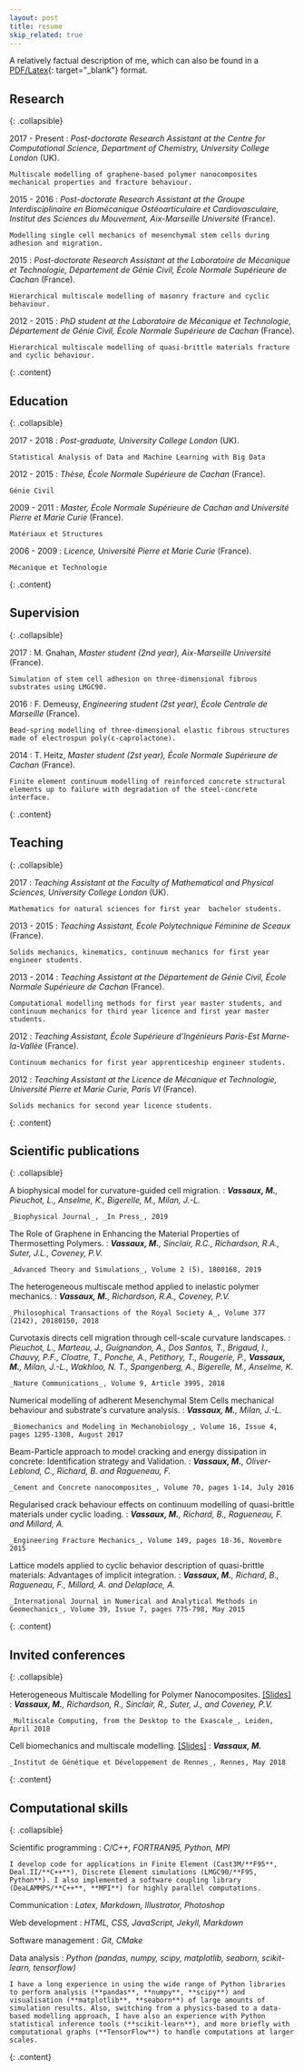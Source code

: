 ```yaml
---
layout: post
title: resume
skip_related: true
---
```


<!--
- link to research positions to projects
- hyperlinks to websites of labs
- separate teaching/supervision and research/education in two pages?
-->

A relatively factual description of me, which can also be found in a [PDF/Latex](https://www.overleaf.com/read/jrmkkmwpgzdv){: target="_blank"} format.

Research
--------------------
{: .collapsible}

2017 - Present
:   *Post-doctorate Research Assistant at the Centre for Computational Science, Department of Chemistry, University College London* (UK).

    Multiscale modelling of graphene-based polymer nanocomposites mechanical properties and fracture behaviour.

2015 - 2016
:   *Post-doctorate Research Assistant at the Groupe Interdisciplinaire en Biomécanique Ostéoarticulaire et Cardiovasculaire, Institut des Sciences du Mouvement, Aix-Marseille Université* (France).

    Modelling single cell mechanics of mesenchymal stem cells during adhesion and migration.

2015
:   *Post-doctorate Research Assistant at the Laboratoire de Mécanique et Technologie, Département de Génie Civil, École Normale Supérieure de Cachan* (France).

    Hierarchical multiscale modelling of masonry fracture and cyclic behaviour.

2012 - 2015
:   *PhD student at the Laboratoire de Mécanique et Technologie, Département de Génie Civil, École Normale Supérieure de Cachan* (France).

    Hierarchical multiscale modelling of quasi-brittle materials fracture and cyclic behaviour.
{: .content}

Education
--------------------
{: .collapsible}

2017 - 2018
:   *Post-graduate, University College London* (UK).

    Statistical Analysis of Data and Machine Learning with Big Data

2012 - 2015
:   *Thèse, École Normale Supérieure de Cachan* (France).

    Génie Civil

2009 - 2011
:   *Master, École Normale Supérieure de Cachan and Université Pierre et Marie Curie* (France).

    Matériaux et Structures

2006 - 2009
:   *Licence, Université Pierre et Marie Curie* (France).

    Mécanique et Technologie
{: .content}

Supervision
--------------------
{: .collapsible}

2017
:   M. Gnahan, *Master student (2nd year), Aix-Marseille Université* (France).

    Simulation of stem cell adhesion on three-dimensional fibrous substrates using LMGC90.

2016
:   F. Demeusy, *Engineering student (2st year), École Centrale de Marseille* (France).

    Bead-spring modelling of three-dimensional elastic fibrous structures made of electrospun poly(ε-caprolactone).

2014
:   T. Heitz, *Master student (2st year), École Normale Supérieure de Cachan* (France).

    Finite element continuum modelling of reinforced concrete structural elements up to failure with degradation of the steel-concrete interface.
{: .content}

Teaching
--------------------
{: .collapsible}

2017
:   *Teaching Assistant at the Faculty of Mathematical and Physical Sciences, University College London* (UK).

    Mathematics for natural sciences for first year  bachelor students.

2013 - 2015
:   *Teaching Assistant, École Polytechnique Féminine de Sceaux* (France).

    Solids mechanics, kinematics, continuum mechanics for first year engineer students.

2013 - 2014
:   *Teaching Assistant at the Département de Génie Civil, École Normale Supérieure de Cachan* (France).

    Computational modelling methods for first year master students, and continuum mechanics for third year licence and first year master students.

2012
:   *Teaching Assistant, École Supérieure d'Ingénieurs Paris-Est Marne-la-Vallée* (France).

    Continuum mechanics for first year apprenticeship engineer students.

2012
:   *Teaching Assistant at the Licence de Mécanique et Technologie, Université Pierre et Marie Curie, Paris VI* (France).

    Solids mechanics for second year licence students.
{: .content}

Scientific publications
--------------------
{: .collapsible}

A biophysical model for curvature-guided cell migration.
:   ***Vassaux, M.**, Pieuchot, L., Anselme, K., Bigerelle, M., Milan, J.-L.*

    _Biophysical Journal_, _In Press_, 2019

The Role of Graphene in Enhancing the Material Properties of Thermosetting Polymers.
:   ***Vassaux, M.**, Sinclair, R.C., Richardson, R.A., Suter, J.L., Coveney, P.V.*

    _Advanced Theory and Simulations_, Volume 2 (5), 1800168, 2019

The heterogeneous multiscale method applied to inelastic polymer mechanics.
:   ***Vassaux, M.**, Richardson, R.A., Coveney, P.V.*

    _Philosophical Transactions of the Royal Society A_, Volume 377 (2142), 20180150, 2018 

Curvotaxis directs cell migration through cell-scale curvature landscapes.
:   *Pieuchot, L., Marteau, J., Guignandon, A., Dos Santos, T., Brigaud, I., Chauvy, P.F., Cloatre, T., Ponche, A., Petithory, T., Rougerie, P., **Vassaux, M.**, Milan, J.-L., Wakhloo, N. T., Spangenberg, A., Bigerelle, M., Anselme, K.*

    _Nature Communications_, Volume 9, Article 3995, 2018 

Numerical modelling of adherent Mesenchymal Stem Cells mechanical behaviour and substrate's curvature analysis.
:   ***Vassaux, M.**, Milan, J.-L.*

    _Biomechanics and Modeling in Mechanobiology_, Volume 16, Issue 4, pages 1295-1308, August 2017

Beam-Particle approach to model cracking and energy dissipation in concrete: Identification strategy and Validation.
:   ***Vassaux, M.**, Oliver-Leblond, C., Richard, B. and Ragueneau, F.*

    _Cement and Concrete nanocomposites_, Volume 70, pages 1-14, July 2016

Regularised crack behaviour effects on continuum modelling of quasi-brittle materials under cyclic loading.
:   ***Vassaux, M.**, Richard, B., Ragueneau, F. and Millard, A.*

    _Engineering Fracture Mechanics_, Volume 149, pages 18-36, Novembre 2015

Lattice models applied to cyclic behavior description of quasi-brittle materials: Advantages of implicit integration.
:   ***Vassaux, M.**, Richard, B., Ragueneau, F., Millard, A. and Delaplace, A.*

    _International Journal in Numerical and Analytical Methods in Geomechanics_, Volume 39, Issue 7, pages 775-798, May 2015
{: .content}

Invited conferences
--------------------
{: .collapsible}

Heterogeneous Multiscale Modelling for Polymer Nanocomposites. [[Slides]](https://docs.google.com/presentation/d/1W_NuBf4WgYH31DS7hHUPkFYetx4gH_j2EV4CyXu1G00/edit?usp=sharing)
:   ***Vassaux, M.**, Richardson, R., Sinclair, R., Suter, J., and Coveney, P.V.*

    _Multiscale Computing, from the Desktop to the Exascale_, Leiden, April 2018

Cell biomechanics and multiscale modelling. [[Slides]](https://docs.google.com/presentation/d/1TtKlL7POdJnh0XVZKx-0cRR4UaM6BktBMzekLArvbEY/edit?usp=sharing)
:   ***Vassaux, M.***

    _Institut de Génétique et Développement de Rennes_, Rennes, May 2018
{: .content}

Computational skills
--------------------
{: .collapsible}

Scientific programming
:   *C/C++, FORTRAN95, Python, MPI*

    I develop code for applications in Finite Element (Cast3M/**F95**, Deal.II/**C++**), Discrete Element simulations (LMGC90/**F95, Python**). I also implemented a software coupling library (DeaLAMMPS/**C++**, **MPI**) for highly parallel computations.

Communication
:   *Latex, Markdown, Illustrator, Photoshop*

Web development
:   *HTML, CSS, JavaScript, Jekyll, Markdown*

Software management
:   *Git, CMake*

Data analysis
:   *Python (pandas, numpy, scipy, matplotlib, seaborn, scikit-learn, tensorflow)*

    I have a long experience in using the wide range of Python libraries to perform analysis (**pandas**, **numpy**, **scipy**) and visualisation (**matplotlib**, **seaborn**) of large amounts of simulation results. Also, switching from a physics-based to a data-based modelling approach, I have also an experience with Python statistical inference tools (**scikit-learn**), and more briefly with computational graphs (**TensorFlow**) to handle computations at larger scales.
{: .content}
